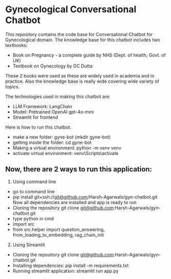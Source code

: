 # Gynecological Conversational Chatbot

This repository contains the code base for Conversational Chatbot for Gynecological domain. The knowledge base for this chatbot includes two textbooks:
- Book on Pregnancy - a complete guide by NHS (Dept. of health, Govt. of UK)
- Textbook on Gynecology by DC Dutta

These 2 books were used as these are widely used in academia and in practice. Also the knowledge base is really wide covering wide variety of topics.

The technologies used in making this chatbot are:
- LLM Framework: LangChain
- Model: Pretrained OpenAI gpt-4o-mini
- Streamlit for frontend

Here is how to run this chatbot.

- make a new folder: gyne-bot (mkdir gyne-bot)
- getting inside the folder: cd gyne-bot
- Making a virtual environment: python -m venv venv
- activate virtual environment: venv\Scripts\activate

## Now, there are 2 ways to run this application:
1. Using command line
- go to command line
- pip install git+ssh://git@github.com/Harsh-Agarwals/gyn-chatbot.git
Now all dependencies are installed and app is ready to run
- Cloning the repository git clone git@github.com:Harsh-Agarwals/gyn-chatbot.git
- type python in cmd
- import src
- from src.helper import question_answering, from_loading_to_embedding, rag_chain_init

2. Using Streamlit
- Cloning the repository git clone git@github.com:Harsh-Agarwals/gyn-chatbot.git
- Installing dependencies: pip install -m requirements.txt
- Running streamlit application: streamlit run app.py